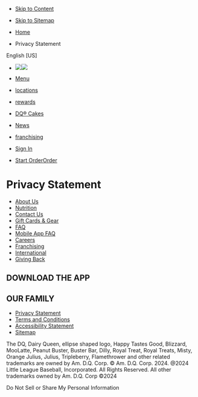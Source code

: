 * [Skip to Content](#skip-to-content)
* [Skip to Sitemap](https://www.dairyqueen.com/en-us/sitemap/)

* [Home](https://www.dairyqueen.com/en-us/)
* Privacy Statement

English \[US\]

* ![](/icons/i-nav-closed.svg)[![](https://dairyqueen-prod.dotcdn.io/application/themes/dairyqueen/assets/images/logos/dq-logo.svg)](https://www.dairyqueen.com/en-us/)
* [Menu](https://www.dairyqueen.com/en-us/menu/)
* [locations](https://www.dairyqueen.com/en-us/locations/)
* [rewards](https://www.dairyqueen.com/en-us/rewards/)
* [DQ® Cakes](https://www.dairyqueen.com/en-us/cakes/)
* [News](https://news.dairyqueen.com/overview/default.aspx)
* [franchising](https://www.dairyqueenfranchising.com/)
* [Sign In](https://www.dairyqueen.com/en-us/sign-in/)

* [Start OrderOrder](https://www.dairyqueen.com/en-us/order/)

Privacy Statement
=================

* [About Us](https://www.dairyqueen.com/en-us/about-us/)
* [Nutrition](https://www.dairyqueen.com/en-us/nutrition/)
* [Contact Us](https://www.dairyqueen.com/en-us/contact-us/)
* [Gift Cards & Gear](https://www.dairyqueen.com/en-us/gift-cards-and-gear/)
* [FAQ](https://www.dairyqueen.com/en-us/faq/)
* [Mobile App FAQ](https://www.dairyqueen.com/en-us/app/faq/)
* [Careers](https://www.dairyqueen.com/en-us/careers/)
* [Franchising](https://www.dairyqueenfranchising.com/)
* [International](https://www.dairyqueen.com/en-us/international-locations/)
* [Giving Back](https://www.dairyqueen.com/en-us/giving-back/)

DOWNLOAD THE APP
----------------

[](https://apps.apple.com/us/app/dairy-queen/id1359480496)[](https://play.google.com/store/apps/details?id=com.olo.dairyqueen.production)

OUR FAMILY
----------

[](https://www.dairyqueen.com/en-us/cakes/)[](http://www.orangejulius.com/)

[](https://twitter.com/dairyqueen)[](https://www.facebook.com/dairyqueen)[](https://www.instagram.com/dairyqueen/)[](https://www.tiktok.com/@dairyqueen)

* [Privacy Statement](https://www.dairyqueen.com/en-us/privacy-statement/)
* [Terms and Conditions](https://www.dairyqueen.com/en-us/terms-conditions/)
* [Accessibility Statement](https://www.dairyqueen.com/en-us/accessibility-statement/)
* [Sitemap](https://www.dairyqueen.com/en-us/sitemap/)

The DQ, Dairy Queen, ellipse shaped logo, Happy Tastes Good, Blizzard, MooLatte, Peanut Buster, Buster Bar, Dilly, Royal Treat, Royal Treats, Misty, Orange Julius, Julius, Tripleberry, Flamethrower and other related trademarks are owned by Am. D.Q. Corp. © Am. D.Q. Corp. 2024. @2024 Little League Baseball, Incorporated. All Rights Reserved. All other trademarks owned by Am. D.Q. Corp ©2024

Do Not Sell or Share My Personal Information